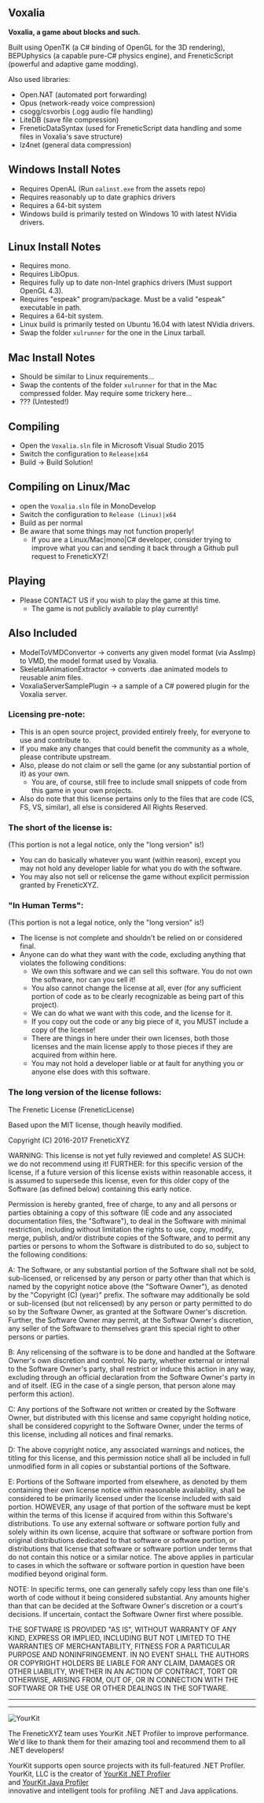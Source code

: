 Voxalia
-------

**Voxalia, a game about blocks and such.**

Built using OpenTK (a C# binding of OpenGL for the 3D rendering), BEPUphysics (a capable pure-C# physics engine), and FreneticScript (powerful and adaptive game modding).

Also used libraries:

- Open.NAT (automated port forwarding)
- Opus (network-ready voice compression)
- csogg/csvorbis (.ogg audio file handling)
- LiteDB (save file compression)
- FreneticDataSyntax (used for FreneticScript data handling and some files in Voxalia's save structure)
- lz4net (general data compression)

## Windows Install Notes

- Requires OpenAL (Run `oalinst.exe` from the assets repo)
- Requires reasonably up to date graphics drivers
- Requires a 64-bit system
- Windows build is primarily tested on Windows 10 with latest NVidia drivers.

## Linux Install Notes

- Requires mono.
- Requires LibOpus.
- Requires fully up to date non-Intel graphics drivers (Must support OpenGL 4.3).
- Requires "espeak" program/package. Must be a valid "espeak" executable in path.
- Requires a 64-bit system.
- Linux build is primarily tested on Ubuntu 16.04 with latest NVidia drivers.
- Swap the folder `xulrunner` for the one in the Linux tarball.

## Mac Install Notes

- Should be similar to Linux requirements...
- Swap the contents of the folder `xulrunner` for that in the Mac compressed folder. May require some trickery here...
- ??? (Untested!)

## Compiling

- Open the `Voxalia.sln` file in Microsoft Visual Studio 2015
- Switch the configuration to `Release|x64`
- Build -> Build Solution!

## Compiling on Linux/Mac

- open the `Voxalia.sln` file in MonoDevelop
- Switch the configuration to `Release (Linux)|x64`
- Build as per normal
- Be aware that some things may not function properly!
	- If you are a Linux/Mac|mono|C# developer, consider trying to improve what you can and sending it back through a Github pull request to FreneticXYZ!

## Playing

- Please CONTACT US if you wish to play the game at this time.
	- The game is not publicly available to play currently!

## Also Included

- ModelToVMDConvertor -> converts any given model format (via AssImp) to VMD, the model format used by Voxalia.
- SkeletalAnimationExtractor -> converts .dae animated models to reusable anim files.
- VoxaliaServerSamplePlugin -> a sample of a C# powered plugin for the Voxalia server.

### Licensing pre-note:

- This is an open source project, provided entirely freely, for everyone to use and contribute to.
- If you make any changes that could benefit the community as a whole, please contribute upstream.
- Also, please do not claim or sell the game (or any substantial portion of it) as your own.
	- You are, of course, still free to include small snippets of code from this game in your own projects.
- Also do note that this license pertains only to the files that are code (CS, FS, VS, similar), all else is considered All Rights Reserved.

### The short of the license is:

(This portion is not a legal notice, only the "long version" is!)

- You can do basically whatever you want (within reason), except you may not hold any developer liable for what you do with the software.
- You may also not sell or relicense the game without explicit permission granted by FreneticXYZ.

### "In Human Terms":

(This portion is not a legal notice, only the "long version" is!)

- The license is not complete and shouldn't be relied on or considered final.
- Anyone can do what they want with the code, excluding anything that violates the following conditions:
	- We own this software and we can sell this software. You do not own the software, nor can you sell it!
	- You also cannot change the license at all, ever (for any sufficient portion of code as to be clearly recognizable as being part of this project).
	- We can do what we want with this code, and the license for it.
	- If you copy out the code or any big piece of it, you MUST include a copy of the license!
	- There are things in here under their own licenses, both those licenses and the main license apply to those pieces if they are acquired from within here.
	- You may not hold a developer liable or at fault for anything you or anyone else does with this software.

### The long version of the license follows:

The Frenetic License (FreneticLicense)

Based upon the MIT license, though heavily modified.

Copyright (C) 2016-2017 FreneticXYZ

WARNING: This license is not yet fully reviewed and complete!
AS SUCH: we do not recommend using it!
FURTHER: for this specific version of the license,
if a future version of this license exists within reasonable
access, it is assumed to supersede this license, even for this
older copy of the Software (as defined below) containing this
early notice.

Permission is hereby granted, free of charge, to any and all persons
or parties obtaining a copy of this software (IE code and any associated
documentation files, the "Software"), to deal in the Software with
minimal restriction, including without limitation the rights to use,
copy, modify, merge, publish, and/or distribute copies of the Software,
and to permit any parties or persons to whom the Software is distributed
to do so, subject to the following conditions:

A: The Software, or any substantial portion of the Software
shall not be sold, sub-licensed, or relicensed by any person or party other
than that which is named by the copyright notice above (the "Software Owner"),
as denoted by the "Copyright (C) (year)" prefix.
The software may additionally be sold or sub-licensed (but not relicensed)
by any person or party permitted to do so by the Software Owner,
as granted at the Software Owner's discretion. Further, the Software Owner
may permit, at the Softwar Owner's discretion, any seller of the Software
to themselves grant this special right to other persons or parties.

B: Any relicensing of the software is to be done and handled at the
Software Owner's own discretion and control.
No party, whether external or internal to the Software Owner's party,
shall restrict or induce this action in any way, excluding through
an official declaration from the Software Owner's party in and of
itself. (EG in the case of a single person, that person alone may perform
this action).

C: Any portions of the Software not written or created by the Software Owner,
but distributed with this license and same copyright holding notice,
shall be considered copyright to the Software Owner,
under the terms of this license, including all notices and final remarks.

D: The above copyright notice, any associated warnings and notices,
the titling for this license, and this permission notice shall all be
included in full unmodified form in all copies or substantial portions of
the Software.

E: Portions of the Software imported from elsewhere, as denoted by them
containing their own license notice within reasonable availability,
shall be considered to be primarily licensed under the license included
with said portion. HOWEVER, any usage of that portion of the software
must be kept within the terms of this license if acquired from
within this Software's distributions. To use any external software or
software portion fully and solely within its own license,
acquire that software or software portion from original distributions
dedicated to that software or software portion, or distributions that
license that software or software portion under terms that do not contain
this notice or a similar notice.
The above applies in particular to cases in which the software or
software portion in question have been modified beyond original form.

NOTE: In specific terms, one can generally safely copy less
than one file's worth of code without it being considered substantial.
Any amounts higher than that can be decided at the Software Owner's
discretion or a court's decisions. If uncertain, contact the
Software Owner first where possible.

THE SOFTWARE IS PROVIDED "AS IS", WITHOUT WARRANTY OF ANY KIND, EXPRESS OR
IMPLIED, INCLUDING BUT NOT LIMITED TO THE WARRANTIES OF MERCHANTABILITY,
FITNESS FOR A PARTICULAR PURPOSE AND NONINFRINGEMENT. IN NO EVENT SHALL THE
AUTHORS OR COPYRIGHT HOLDERS BE LIABLE FOR ANY CLAIM, DAMAGES OR OTHER
LIABILITY, WHETHER IN AN ACTION OF CONTRACT, TORT OR OTHERWISE, ARISING FROM,
OUT OF, OR IN CONNECTION WITH THE SOFTWARE OR THE USE OR OTHER DEALINGS IN THE
SOFTWARE.

----

----

![YourKit](https://www.yourkit.com/images/yklogo.png)

The FreneticXYZ team uses YourKit .NET Profiler to improve performance. We'd like to thank them for their amazing tool and recommend them to all .NET developers!

YourKit supports open source projects with its full-featured .NET Profiler.  
YourKit, LLC is the creator of [YourKit .NET Profiler](https://www.yourkit.com/.net/profiler/index.jsp)  
and [YourKit Java Profiler](https://www.yourkit.com/java/profiler/index.jsp)  
innovative and intelligent tools for profiling .NET and Java applications.
